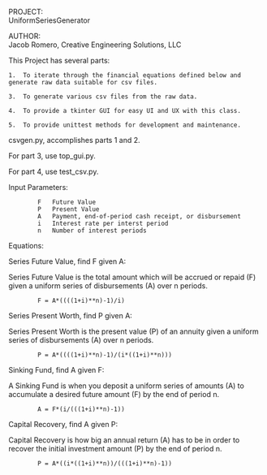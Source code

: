  PROJECT:	
 UniformSeriesGenerator
 
 AUTHOR:	
 Jacob Romero, 
 Creative Engineering Solutions, LLC
  
 This Project has several parts:

 	1.	To iterate through the financial equations defined below and generate raw data suitable for csv files.

 	3.	To generate various csv files from the raw data.

 	4.	To provide a tkinter GUI for easy UI and UX with this class.

 	5.	To provide unittest methods for development and maintenance.

 csvgen.py, accomplishes parts 1 and 2.
 
 For part 3, use top_gui.py.
 
 For part 4, use test_csv.py.

 Input Parameters:

 			F	Future Value
			P	Present Value
			A	Payment, end-of-period cash receipt, or disbursement
 			i	Interest rate per interst period
 			n	Number of interest periods

 Equations:

 Series Future Value, find F given A:
 
 Series Future Value is the total amount which will be accrued or repaid (F)
 given a uniform series of disbursements (A) over n periods.
			
			F = A*((((1+i)**n)-1)/i)

 Series Present Worth, find P given A:
 
 Series Present Worth is the present value (P) of an annuity given
 a uniform series of disbursements (A) over n periods.	
			
			P = A*((((1+i)**n)-1)/(i*((1+i)**n)))

 Sinking Fund, find A given F:
 
 A Sinking Fund is when you deposit a uniform series of amounts (A) 
 to accumulate a desired future amount (F) by the end of period n.		
			
			A = F*(i/(((1+i)**n)-1))

 Capital Recovery, find A given P:
 
 Capital Recovery is how big an annual return (A) has to be in order to
 recover the initial investment amount (P) by the end of period n.		
			
			P = A*((i*((1+i)**n))/(((1+i)**n)-1))
